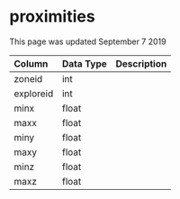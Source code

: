 # proximities

This page was updated September 7 2019

| Column | Data Type | Description |
| :--- | :--- | :--- |
| zoneid | int |  |
| exploreid | int |  |
| minx | float |  |
| maxx | float |  |
| miny | float |  |
| maxy | float |  |
| minz | float |  |
| maxz | float |  |

